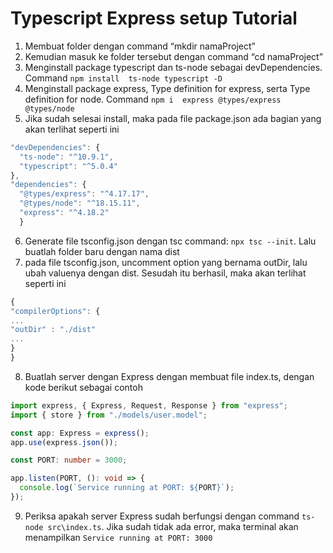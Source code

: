 # Typescript Express setup Tutorial

  1. Membuat folder dengan command “mkdir namaProject”
  2. Kemudian masuk ke folder tersebut dengan command “cd namaProject”
  3. Menginstall package typescript dan ts-node sebagai devDependencies. Command `npm install  ts-node typescript -D`
  4. Menginstall package express, Type definition for express, serta Type definition for node. Command `npm i  express @types/express @types/node`
  5. Jika sudah selesai install, maka pada file package.json ada bagian yang akan terlihat seperti ini
  
  
  ```typescript
 "devDependencies": {
    "ts-node": "^10.9.1",
    "typescript": "^5.0.4"
  },
  "dependencies": {
    "@types/express": "^4.17.17",
    "@types/node": "^18.15.11",
    "express": "^4.18.2"
    }
```

  6. Generate file tsconfig.json dengan tsc command: `npx tsc --init`. Lalu buatlah folder baru dengan nama dist
  7. pada file tsconfig.json, uncomment option yang bernama outDir, lalu ubah valuenya dengan dist. Sesudah itu berhasil, maka akan terlihat seperti ini
    

 ```typescript
{
"compilerOptions": {
...
"outDir" : "./dist"
...
}
}
```

  8. Buatlah server dengan Express dengan membuat file index.ts, dengan kode berikut sebagai contoh 

```typescript
import express, { Express, Request, Response } from "express";
import { store } from "./models/user.model";

const app: Express = express();
app.use(express.json());

const PORT: number = 3000;

app.listen(PORT, (): void => {
  console.log(`Service running at PORT: ${PORT}`);
});

```

9. Periksa apakah server Express sudah berfungsi dengan command `ts-node src\index.ts`. Jika sudah tidak ada error, maka terminal akan menampilkan 
``` Service running at PORT: 3000 ```
 
